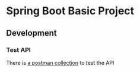 # Spring Boot Basic Project 

## Development 

### Test API 

There is [a postman collection](./TaskManager.postman_collection.json) to test the API